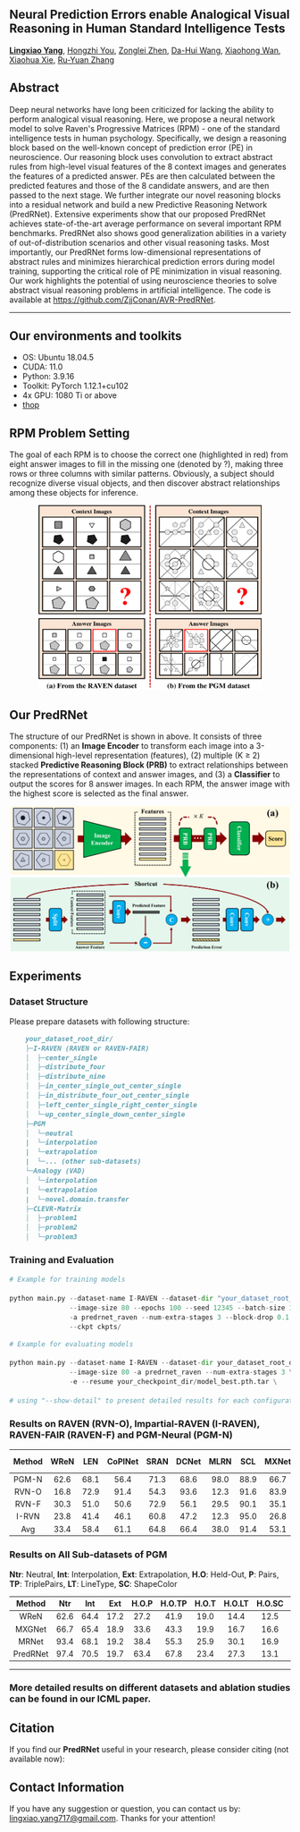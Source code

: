 ## Neural Prediction Errors enable Analogical Visual Reasoning in Human Standard Intelligence Tests
[**Lingxiao Yang**](https://zjjconan.github.io/), [Hongzhi You](https://scholar.google.com.hk/citations?user=-YrT4k0AAAAJ&hl=en), [Zonglei Zhen](http://bnupsych.bnu.edu.cn/tabid/324/ArticleID/6360/frtid/307/Default.aspx), [Da-Hui Wang](https://sss.bnu.edu.cn/en/Faculty/Professor/940511f27b0546349ba1b6ed8573b20e.htm), [Xiaohong Wan](https://brain.bnu.edu.cn/English/Faculty/CurrentFaculty/Wzz/5570ea01d6274fd0b2aeafe0ed86910b.htm), [Xiaohua Xie](http://cse.sysu.edu.cn/content/2478), [Ru-Yuan Zhang](https://ruyuanzhang.github.io/)

Abstract
----------
Deep neural networks have long been criticized for lacking the ability to perform analogical visual reasoning. Here, we propose a neural network model to solve Raven's Progressive Matrices (RPM) - one of the standard intelligence tests in human psychology. Specifically, we design a reasoning block based on the well-known concept of prediction error (PE) in neuroscience. Our reasoning block uses convolution to extract abstract rules from high-level visual features of the 8 context images and generates the features of a predicted answer. PEs are then calculated between the predicted features and those of the 8 candidate answers, and are then passed to the next stage. We further integrate our novel reasoning blocks into a residual network and build a new Predictive Reasoning Network (PredRNet). Extensive experiments show that our proposed PredRNet achieves state-of-the-art average performance on several important RPM benchmarks. PredRNet also shows good generalization abilities in a variety of out-of-distribution scenarios and other visual reasoning tasks. Most importantly, our PredRNet forms low-dimensional representations of abstract rules and minimizes hierarchical prediction errors during model training, supporting the critical role of PE minimization in visual reasoning. Our work highlights the potential of using neuroscience theories to solve abstract visual reasoning problems in artificial intelligence. The code is available at https://github.com/ZjjConan/AVR-PredRNet.

--------------------------------------------------

Our environments and toolkits
-----------

- OS: Ubuntu 18.04.5
- CUDA: 11.0
- Python: 3.9.16
- Toolkit: PyTorch 1.12.1+cu102
- 4x GPU: 1080 Ti or above
- [thop](https://github.com/Lyken17/pytorch-OpCounter)


RPM Problem Setting
------

The goal of each RPM is to choose the correct one (highlighted in red) from eight answer images to fill in the missing one (denoted by ?), making three rows or three columns with similar patterns. Obviously, a subject should recognize diverse visual objects, and then discover abstract relationships among these objects for inference.

<p align="center">
<img src="figures/init_rpm.png" width=400 height=330>
</p>


Our PredRNet
------

The structure of our PredRNet is shown in above. It consists of three components: (1) an **Image Encoder** to transform each image into a 3-dimensional high-level representation (features), (2) multiple (K ≥ 2) stacked **Predictive Reasoning Block (PRB)** to extract relationships between the representations of context and answer images, and (3) a **Classifier** to output the scores for 8 answer images. In each RPM, the answer image with the highest score is selected as the final answer.

<p align="center">
<img src="figures/predrnet.png" width=500 height=260>
</p>



Experiments
----------

### Dataset Structure

Please prepare datasets with following structure:


```markdown
    your_dataset_root_dir/
    ├─I-RAVEN (RAVEN or RAVEN-FAIR)
    │  ├─center_single
    │  ├─distribute_four
    │  ├─distribute_nine
    │  ├─in_center_single_out_center_single
    │  ├─in_distribute_four_out_center_single
    │  ├─left_center_single_right_center_single
    │  └─up_center_single_down_center_single
    ├─PGM
    │  └─neutral
    |  └─interpolation
    |  └─extrapolation
    |  └─... (other sub-datasets)
    └─Analogy (VAD)
    │  └─interpolation
    |  └─extrapolation
    |  └─novel.domain.transfer
    ├─CLEVR-Matrix
    │  ├─problem1
    │  ├─problem2
    │  └─problem3
```

### Training and Evaluation


```python
# Example for training models

python main.py --dataset-name I-RAVEN --dataset-dir "your_dataset_root_dir" --gpu 0,1,2,3 --fp16 \
               --image-size 80 --epochs 100 --seed 12345 --batch-size 128 --lr 0.001 --wd 1e-5 \
               -a predrnet_raven --num-extra-stages 3 --block-drop 0.1 --classifier-drop 0.1 \
               --ckpt ckpts/

```

```python
# Example for evaluating models

python main.py --dataset-name I-RAVEN --dataset-dir your_dataset_root_dir --gpu 0,1,2,3 \
               --image-size 80 -a predrnet_raven --num-extra-stages 3 \
               -e --resume your_checkpoint_dir/model_best.pth.tar \

# using "--show-detail" to present detailed results for each configuration on RAVENs
```

### Results on RAVEN (RVN-O), Impartial-RAVEN (I-RAVEN), RAVEN-FAIR (RAVEN-F) and PGM-Neural (PGM-N)


| Method | WReN | LEN  |CoPINet | SRAN | DCNet | MLRN | SCL  | MXNet | Rel-Base | MRNet |STSN  | PredRNet |
|:---:   |:---: |:---: |:---:   |:---: |:---:  |:---: |:---: |:---:  |:---:     |:---:  |:---: |:---:     |
| PGM-N  | 62.6 | 68.1 | 56.4   | 71.3 | 68.6  | 98.0 | 88.9 | 66.7  | 85.5     | 94.5  | 98.2 | 97.4     |
| RVN-O  | 16.8 | 72.9 | 91.4   | 54.3 | 93.6  | 12.3 | 91.6 | 83.9  | 91.7     | 96.6  | 89.7 | 95.8     | 
| RVN-F  | 30.3 | 51.0 | 50.6   | 72.9 | 56.1  | 29.5 | 90.1 | 35.1  | 93.5     | 88.4  | 95.4 | 97.1     |
| I-RVN  | 23.8 | 41.4 | 46.1   | 60.8 | 47.2  | 12.3 | 95.0 | 26.8  | 91.1     | 83.5  | 95.7 | 96.5     |
| Avg    | 33.4 | 58.4 | 61.1   | 64.8 | 66.4  | 38.0 | 91.4 | 53.1  | 90.5     | 90.8  | 94.8 | 96.7     |


### Results on All Sub-datasets of PGM

**Ntr**: Neutral, **Int**: Interpolation, **Ext**: Extrapolation, **H.O**: Held-Out, **P**: Pairs, **TP**: TriplePairs, **LT**: LineType, **SC**: ShapeColor

Method | Ntr  | Int  | Ext  | H.O.P | H.O.TP | H.O.T | H.O.LT | H.O.SC | Avg  |
|:---: |:---: |:---: |:---: |:---:  |:---:   |:---:  |:---:   |:---:   |:---: |
| WReN | 62.6 | 64.4 | 17.2 | 27.2  | 41.9   | 19.0  | 14.4   | 12.5   | 32.4 |
| MXGNet | 66.7 | 65.4 | 18.9 | 33.6 | 43.3 | 19.9 | 16.7 | 16.6 | 35.1 |
| MRNet | 93.4 | 68.1 | 19.2 | 38.4 | 55.3 | 25.9 | 30.1 | 16.9 | 43.4 | 
| PredRNet | 97.4 | 70.5 | 19.7 | 63.4 | 67.8 | 23.4 | 27.3 | 13.1 | 47.1 |

--------------------------------------------------------------------

### More detailed results on different datasets and ablation studies can be found in our ICML paper.

Citation
--------
If you find our **PredRNet** useful in your research, please consider citing (not available now):


## Contact Information

If you have any suggestion or question, you can contact us by: lingxiao.yang717@gmail.com. Thanks for your attention!